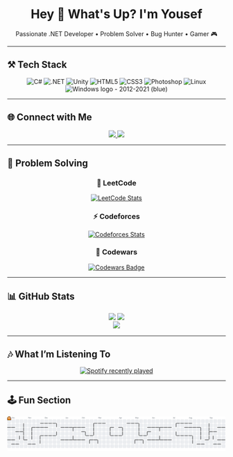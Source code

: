 <h1 align="center">Hey 👋 What's Up? I'm Yousef</h1>

<p align="center">
  Passionate .NET Developer • Problem Solver • Bug Hunter • Gamer 🎮
</p>

---

## ⚒️ Tech Stack

<div align="center">
  <img src="https://cdn.jsdelivr.net/gh/devicons/devicon/icons/csharp/csharp-original.svg" height="60" alt="C#" />
  <img src="https://cdn.jsdelivr.net/gh/devicons/devicon/icons/dot-net/dot-net-original.svg" height="60" alt=".NET" />
  <img src="https://cdn.jsdelivr.net/gh/devicons/devicon/icons/unity/unity-original.svg" height="60" alt="Unity" />
  <img src="https://cdn.jsdelivr.net/gh/devicons/devicon/icons/html5/html5-original.svg" height="60" alt="HTML5" />
  <img src="https://cdn.jsdelivr.net/gh/devicons/devicon/icons/css3/css3-original.svg" height="60" alt="CSS3" />
  <img src="https://cdn.jsdelivr.net/gh/devicons/devicon/icons/photoshop/photoshop-plain.svg" height="60" alt="Photoshop" />
  <img src="https://cdn.jsdelivr.net/gh/devicons/devicon/icons/linux/linux-original.svg" height="60" alt="Linux" />
 <img src="https://upload.wikimedia.org/wikipedia/commons/4/48/Windows_logo_-_2012_%28dark_blue%29.svg" alt="Windows logo - 2012-2021 (blue)" height="60" width="60" alt="Windows"/>
</div>


---

## 🌐 Connect with Me  

<div align="center">
  <a href="https://www.linkedin.com/in/yousef-waleed-6555472a6/">
    <img src="https://img.shields.io/badge/LinkedIn-%230077B5?style=for-the-badge&logo=linkedin&logoColor=white" />
  </a>
  <a href="https://discord.com/users/494954574289960960">
    <img src="https://img.shields.io/badge/Discord-%237289DA?style=for-the-badge&logo=discord&logoColor=white" />
  </a>
</div>

---

## 🧩 Problem Solving

<div align="center">
  <h3>🧩 LeetCode</h3>
  <a href="https://leetcode.com/joewaleed/">
    <img src="https://leetcard.jacoblin.cool/joewaleed?theme=dark&font=Baloo%202&ext=heatmap" alt="LeetCode Stats" />
  </a>
</div>

<div align="center">
  <h3>⚡ Codeforces</h3>
  <a href="https://codeforces.com/profile/Yousef_Waleed">
    <img src="https://codeforces-readme-stats.vercel.app/api/card?username=Yousef_Waleed&theme=tokyonight" alt="Codeforces Stats" />
  </a>
</div>

<div align="center">
  <h3>🥋 Codewars</h3>
  <a href="https://www.codewars.com/users/joewaleed">
    <img src="https://www.codewars.com/users/joewaleed/badges/large" alt="Codewars Badge" />
  </a>
</div>

---

## 📊 GitHub Stats  

<div align="center">
  <img src="https://github-readme-stats.vercel.app/api/top-langs?username=joewaleed&layout=compact&theme=tokyonight" height="150" disabled/>
  <img src="https://github-readme-stats.vercel.app/api?username=joewaleed&show_icons=true&theme=tokyonight" height="150" disabled/>
</div>

<div align="center">
  <img src="https://github-profile-trophy.vercel.app/?username=joewaleed&theme=tokyonight&no-frame=true&no-bg=true&row=1&margin-w=8" disabled/>
</div>

---

## 🎶 What I’m Listening To  

<div align="center">
  <a href="https://open.spotify.com/user/flm49unhqejg30ylp7dnnviqu">
    <img src="https://spotify-recently-played-readme.vercel.app/api?user=flm49unhqejg30ylp7dnnviqu&count=5&unique=true" alt="Spotify recently played" />
  </a>
</div>

---

## 🕹️ Fun Section  

<picture>
  <source media="(prefers-color-scheme: dark)" srcset="https://raw.githubusercontent.com/joewaleed/joewaleed/output/pacman-contribution-graph-dark.svg">
  <source media="(prefers-color-scheme: light)" srcset="https://raw.githubusercontent.com/joewaleed/joewaleed/output/pacman-contribution-graph.svg">
  <img alt="pacman contribution graph" src="https://raw.githubusercontent.com/joewaleed/joewaleed/output/pacman-contribution-graph.svg">
</picture>
